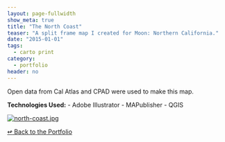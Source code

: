 ```yaml
---
layout: page-fullwidth
show_meta: true
title: "The North Coast"
teaser: "A split frame map I created for Moon: Northern California."
date: "2015-01-01"
tags:
  - carto print 
category:
  - portfolio
header: no
---
```



Open data from Cal Atlas and CPAD were used to make this map.

<strong>Technologies Used:</strong>  - Adobe Illustrator  - MAPublisher  - QGIS 

<a href="{{site.url}}{{site.baseurl}}/images/north-coast.jpg" target="_blank">
  <img class="portfolio" src="{{site.url}}{{site.baseurl}}/images/north-coast.jpg" alt="north-coast.jpg">
</a>


[<span class="back-arrow">&#8619;</span> Back to the Portfolio](/work/)